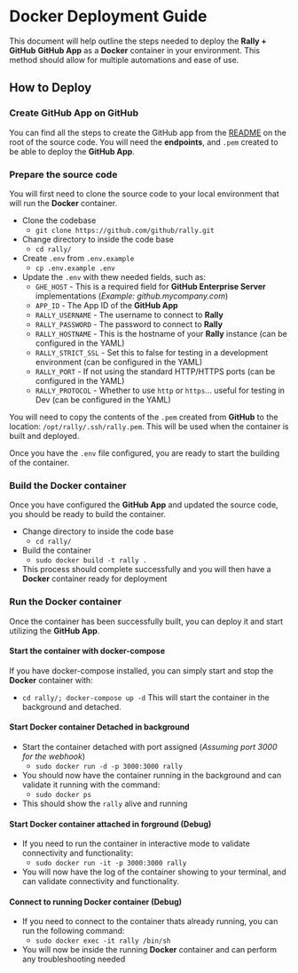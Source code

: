 # Docker Deployment Guide
This document will help outline the steps needed to deploy the **Rally + GitHub** **GitHub App** as a **Docker** container in your environment. This method should allow for multiple automations and ease of use.

## How to Deploy

### Create GitHub App on GitHub
You can find all the steps to create the GitHub app from the [README](https://github.com/github/rally/blob/main/.github/README.md) on the root of the source code. You will need the **endpoints**, and `.pem` created to be able to deploy the **GitHub App**.

### Prepare the source code
You will first need to clone the source code to your local environment that will run the **Docker** container.
- Clone the codebase
  - `git clone https://github.com/github/rally.git`
- Change directory to inside the code base
  - `cd rally/`
- Create `.env` from `.env.example`
  - `cp .env.example .env`
- Update the `.env` with thew needed fields, such as:
  - `GHE_HOST` - This is a required field for **GitHub Enterprise Server** implementations (_Example: github.mycompany.com_)
  - `APP_ID` - The App ID of the **GitHub App**
  - `RALLY_USERNAME` - The username to connect to **Rally**
  - `RALLY_PASSWORD` - The password to connect to **Rally**
  - `RALLY_HOSTNAME` - This is the hostname of your **Rally** instance (can be configured in the YAML)
  - `RALLY_STRICT_SSL` - Set this to false for testing in a development environment (can be configured in the YAML)
  - `RALLY_PORT` - If not using the standard HTTP/HTTPS ports (can be configured in the YAML)
  - `RALLY_PROTOCOL` - Whether to use `http` or `https`... useful for testing in Dev (can be configured in the YAML)

You will need to copy the contents of the `.pem` created from **GitHub** to the location: `/opt/rally/.ssh/rally.pem`. This will be used when the container is built and deployed.

Once you have the `.env` file configured, you are ready to start the building of the container.

### Build the Docker container
Once you have configured the **GitHub App** and updated the source code, you should be ready to build the container.
- Change directory to inside the code base
  - `cd rally/`
- Build the container
  - `sudo docker build -t rally .`
- This process should complete successfully and you will then have a **Docker** container ready for deployment

### Run the Docker container
Once the container has been successfully built, you can deploy it and start utilizing the **GitHub App**.

#### Start the container with docker-compose
If you have docker-compose installed, you can simply start and stop the **Docker** container with:
- `cd rally/; docker-compose up -d`
This will start the container in the background and detached.

#### Start Docker container Detached in background
- Start the container detached with port assigned (*Assuming port 3000 for the webhook*)
  - `sudo docker run -d -p 3000:3000 rally`
- You should now have the container running in the background and can validate it running with the command:
  - `sudo docker ps`
- This should show the `rally` alive and running

#### Start Docker container attached in forground (Debug)
- If you need to run the container in interactive mode to validate connectivity and functionality:
  - `sudo docker run -it -p 3000:3000 rally`
- You will now have the log of the container showing to your terminal, and can validate connectivity and functionality.

#### Connect to running Docker container (Debug)
- If you need to connect to the container thats already running, you can run the following command:
  - `sudo docker exec -it rally /bin/sh`
- You will now be inside the running **Docker** container and can perform any troubleshooting needed
